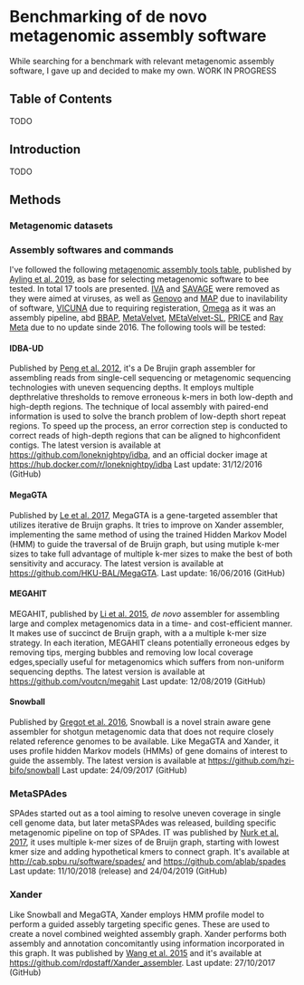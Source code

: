 #  Benchmarking of de novo metagenomic assembly software

While searching for a benchmark with relevant metagenomic assembly software, I gave up and decided to make my own. WORK IN PROGRESS 

## Table of Contents

TODO

## Introduction

TODO

## Methods

### Metagenomic datasets

### Assembly softwares and commands

I've followed the following [metagenomic assembly tools table](https://academic.oup.com/view-large/131667617), published by [Ayling et al. 2019](https://academic.oup.com/bib/advance-article/doi/10.1093/bib/bbz020/5363831), as base for selecting metagenomic software to bee tested. In total 17 tools are presented. [IVA](https://www.ncbi.nlm.nih.gov/pmc/articles/PMC4495290/) and [SAVAGE](https://www.ncbi.nlm.nih.gov/pmc/articles/PMC5411778/) were removed as they were aimed at viruses, as well as [Genovo](https://www.liebertpub.com/doi/abs/10.1089/cmb.2010.0244?rfr_dat=cr_pub%3Dpubmed&url_ver=Z39.88-2003&rfr_id=ori%3Arid%3Acrossref.org&journalCode=cmb) and [MAP](https://academic.oup.com/bioinformatics/article-lookup/doi/10.1093/bioinformatics/bts162) due to inavilability of software, [VICUNA](https://www.broadinstitute.org/viral-genomics/viral-genomics-analysis-software-registration) due to requiring registeration, [Omega](https://academic.oup.com/bioinformatics/article-lookup/doi/10.1093/bioinformatics/btu395) as it was an assembly pipeline, abd [BBAP](https://www.ncbi.nlm.nih.gov/pmc/articles/PMC5406902/), [MetaVelvet](http://metavelvet.dna.bio.keio.ac.jp/), [MEtaVelvet-SL](http://metavelvet.dna.bio.keio.ac.jp/MSL.html), [PRICE](http://derisilab.ucsf.edu/software/price/) and [Ray Meta](https://genomebiology.biomedcentral.com/articles/10.1186/gb-2012-13-12-r122) due to no update sinde 2016. The following tools will be tested:

#### IDBA-UD
Published by [Peng et al. 2012](https://academic.oup.com/bioinformatics/article-lookup/doi/10.1093/bioinformatics/bts174), it's a De Brujin graph assembler for assembling reads from single-cell sequencing or metagenomic sequencing technologies with uneven sequencing depths. It employs multiple depthrelative thresholds to remove erroneous k-mers in both low-depth and high-depth regions. The technique of local assembly with paired-end information is used to solve the branch problem of low-depth short repeat regions. To speed up the process, an error correction step is conducted to correct reads of high-depth regions that can be aligned to highconfident contigs. The latest version is available at https://github.com/loneknightpy/idba, and an official docker image at https://hub.docker.com/r/loneknightpy/idba
Last update: 31/12/2016 (GitHub)

#### MegaGTA
Published by [Le et al. 2017](https://www.ncbi.nlm.nih.gov/pmc/articles/PMC5657035/), MegaGTA is a gene-targeted assembler that utilizes iterative de Bruijn graphs. It tries to improve on Xander assembler, implementing the same method of using the trained Hidden Markov Model (HMM) to guide the traversal of de Bruijn graph, but using mutiple k-mer sizes to take full advantage of multiple k-mer sizes to make the best of both sensitivity and accuracy. 
The latest version is available at https://github.com/HKU-BAL/MegaGTA. 
Last update: 16/06/2016 (GitHub)


#### MEGAHIT
MEGAHIT, published by [Li et al. 2015](https://academic.oup.com/bioinformatics/article/31/10/1674/177884), *de novo* assembler for assembling large and complex metagenomics data in a time- and cost-efficient manner. It makes use of succinct de Bruijn graph, with a a multiple k-mer size strategy. In each iteration, MEGAHIT cleans potentially erroneous edges by removing tips, merging bubbles and removing low local coverage edges,specially useful for metagenomics which suffers from non-uniform sequencing depths. 
The latest version is available at https://github.com/voutcn/megahit
Last update: 12/08/2019 (GitHub)

#### Snowball
Published by [Gregot et al. 2016](https://academic.oup.com/bioinformatics/article/32/17/i649/2450756), Snowball is a novel strain aware gene assembler for shotgun metagenomic data that does not require closely related reference genomes to be available. Like MegaGTA and Xander, it uses profile hidden Markov models (HMMs) of gene domains of interest to guide the assembly. 
The latest version is available at https://github.com/hzi-bifo/snowball
Last update: 24/09/2017 (GitHub)

### MetaSPAdes
SPAdes started out as a tool aiming to resolve uneven coverage in single cell genome data, but later metaSPAdes was released, building specific metagenomic pipeline on top of SPAdes. IT was published by [Nurk et al. 2017](https://www.ncbi.nlm.nih.gov/pmc/articles/PMC5411777/), it uses multiple k-mer sizes of de Bruijn graph, starting with lowest kmer size and adding hypothetical kmers to connect graph. It's available at http://cab.spbu.ru/software/spades/ and https://github.com/ablab/spades
Last update: 11/10/2018 (release) and 24/04/2019 (GitHub)

### Xander
Like Snowball and MegaGTA, Xander employs HMM profile model to perform a guided assebly targeting specific genes. These are used to create a novel combined weighted assembly graph. Xander performs both assembly and annotation concomitantly using information incorporated in this graph. It was published by [Wang et al. 2015](https://microbiomejournal.biomedcentral.com/articles/10.1186/s40168-015-0093-6) and it's available at https://github.com/rdpstaff/Xander_assembler.
Last update: 27/10/2017 (GitHub)
 
